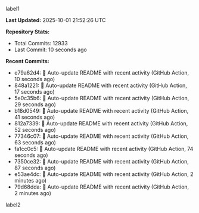 
label1 
<!-- ACTIVITY_START -->
**Last Updated:** 2025-10-01 21:52:26 UTC

**Repository Stats:**
- Total Commits: 12933
- Last Commit: 10 seconds ago

**Recent Commits:**
- e79a62d4: 🤖 Auto-update README with recent activity (GitHub Action, 10 seconds ago)
- 848a1221: 🤖 Auto-update README with recent activity (GitHub Action, 17 seconds ago)
- 5e0c35b6: 🤖 Auto-update README with recent activity (GitHub Action, 29 seconds ago)
- b18d0549: 🤖 Auto-update README with recent activity (GitHub Action, 41 seconds ago)
- 812a7339: 🤖 Auto-update README with recent activity (GitHub Action, 52 seconds ago)
- 77346c07: 🤖 Auto-update README with recent activity (GitHub Action, 63 seconds ago)
- fa1cc0c5: 🤖 Auto-update README with recent activity (GitHub Action, 74 seconds ago)
- 7350ce32: 🤖 Auto-update README with recent activity (GitHub Action, 87 seconds ago)
- e53ae4dc: 🤖 Auto-update README with recent activity (GitHub Action, 2 minutes ago)
- 79d68dda: 🤖 Auto-update README with recent activity (GitHub Action, 2 minutes ago)
<!-- ACTIVITY_END -->

label2
